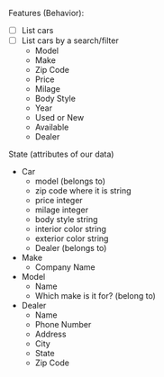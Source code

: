 Features (Behavior):
- [ ] List cars
- [ ] List cars by a search/filter
  - Model
  - Make
  - Zip Code
  - Price
  - Milage
  - Body Style
  - Year
  - Used or New
  - Available
  - Dealer

State (attributes of our data)
- Car
  - model (belongs to)
  - zip code where it is  string
  - price   integer
  - milage  integer
  - body style   string
  - interior color   string
  - exterior color   string
  - Dealer (belongs to)
- Make
  - Company Name
- Model
  - Name
  - Which make is it for? (belong to)
- Dealer
  - Name
  - Phone Number
  - Address
  - City
  - State
  - Zip Code



